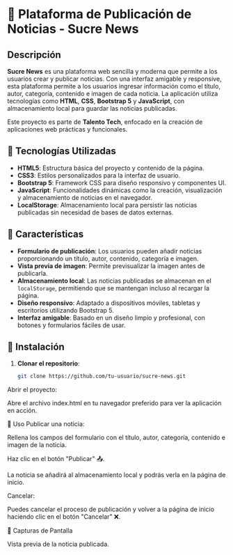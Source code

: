 # 📰 Plataforma de Publicación de Noticias - **Sucre News**

## Descripción

**Sucre News** es una plataforma web sencilla y moderna que permite a los usuarios crear y publicar noticias. Con una interfaz amigable y responsive, esta plataforma permite a los usuarios ingresar información como el título, autor, categoría, contenido e imagen de cada noticia. La aplicación utiliza tecnologías como **HTML**, **CSS**, **Bootstrap 5** y **JavaScript**, con almacenamiento local para guardar las noticias publicadas.

Este proyecto es parte de **Talento Tech**, enfocado en la creación de aplicaciones web prácticas y funcionales.

## 🚀 Tecnologías Utilizadas

- **HTML5**: Estructura básica del proyecto y contenido de la página.
- **CSS3**: Estilos personalizados para la interfaz de usuario.
- **Bootstrap 5**: Framework CSS para diseño responsivo y componentes UI.
- **JavaScript**: Funcionalidades dinámicas como la creación, visualización y almacenamiento de noticias en el navegador.
- **LocalStorage**: Almacenamiento local para persistir las noticias publicadas sin necesidad de bases de datos externas.

## 📝 Características

- **Formulario de publicación**: Los usuarios pueden añadir noticias proporcionando un título, autor, contenido, categoría e imagen.
- **Vista previa de imagen**: Permite previsualizar la imagen antes de publicarla.
- **Almacenamiento local**: Las noticias publicadas se almacenan en el `localStorage`, permitiendo que se mantengan incluso al recargar la página.
- **Diseño responsivo**: Adaptado a dispositivos móviles, tabletas y escritorios utilizando Bootstrap 5.
- **Interfaz amigable**: Basado en un diseño limpio y profesional, con botones y formularios fáciles de usar.

## 🔧 Instalación

1. **Clonar el repositorio**:

   ```bash
   git clone https://github.com/tu-usuario/sucre-news.git
Abrir el proyecto:

Abre el archivo index.html en tu navegador preferido para ver la aplicación en acción.

📱 Uso
Publicar una noticia:

Rellena los campos del formulario con el título, autor, categoría, contenido e imagen de la noticia.

Haz clic en el botón "Publicar" 📤.

La noticia se añadirá al almacenamiento local y podrás verla en la página de inicio.

Cancelar:

Puedes cancelar el proceso de publicación y volver a la página de inicio haciendo clic en el botón "Cancelar" ❌.

📸 Capturas de Pantalla


Vista previa de la noticia publicada.
